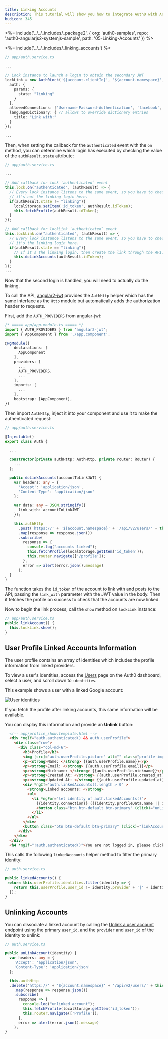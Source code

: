 ```yaml
---
title: Linking Accounts
description: This tutorial will show you how to integrate Auth0 with Angular 2 to link accounts.
budicon: 345
---
```


<%= include('../../_includes/_package2', {
  org: 'auth0-samples',
  repo: 'auth0-angularjs2-systemjs-sample',
  path: '05-Linking-Accounts'
}) %>

<%= include('../../_includes/_linking_accounts') %>

```typescript
// app/auth.service.ts

...

// Lock instance to launch a login to obtain the secondary JWT
lockLink = new Auth0Lock('${account.clientId}', '${account.namespace}', {
  auth: {
    params: {
      state: "linking"
    }
  },
  allowedConnections: ['Username-Password-Authentication', 'facebook', 'google-oauth2'],
  languageDictionary: { // allows to override dictionary entries
    title: "Link with:"
  }
});

...
```

Then, when setting the callback for the `authenticated` event with the `on` method, you can determine which login has executed by checking the value of the `authResult.state` attribute:

```typescript
// app/auth.service.ts

...

// Add callback for lock `authenticated` event
this.lock.on("authenticated", (authResult) => {
  // Every lock instance listens to the same event, so you have to check if
  // it's not the linking login here.
  if(authResult.state != "linking"){
    localStorage.setItem('id_token', authResult.idToken);
    this.fetchProfile(authResult.idToken);
  }
});

// Add callback for lockLink `authenticated` event
this.lockLink.on("authenticated", (authResult) => {
  // Every lock instance listens to the same event, so you have to check if
  // it's the linking login here.
  if(authResult.state == "linking"){
    // If it's the linking login, then create the link through the API.
    this.doLinkAccounts(authResult.idToken);
  }
});
...
```

Now that the second login is handled, you will need to actually do the linking.

To call the API, [angular2-jwt](https://github.com/auth0/angular2-jwt) provides the `AuthHttp` helper which has the same interface  as the `Http` module but automatically adds the authorization header to requests.

First, add the `AUTH_PROVIDERS` from angular-jwt:

```typescript
/* ===== app/app.module.ts ===== */
import { AUTH_PROVIDERS } from 'angular2-jwt';
import { AppComponent } from './app.component';

@NgModule({
    declarations: [
      AppComponent
    ],
    providers: [
      ...
      AUTH_PROVIDERS,
      ...
    ],
    imports: [
      ...
    ],
    bootstrap: [AppComponent],
})
```

Then import `AuthHttp`, inject it into your component and use it to make the authenticated request:

```typescript
// app/auth.service.ts

@Injectable()
export class Auth {

  ...

  constructor(private authHttp: AuthHttp, private router: Router) {
    ...
  };

  public doLinkAccounts(accountToLinkJWT) {
    var headers: any = {
      'Accept': 'application/json',
      'Content-Type': 'application/json'
    };

    var data: any = JSON.stringify({
      link_with: accountToLinkJWT
    });

    this.authHttp
      .post('https://' + '${account.namespace}' + '/api/v2/users/' + this.userProfile.user_id + '/identities', data, {headers: headers})
      .map(response => response.json())
      .subscribe(
        response => {
          console.log("accounts linked");
          this.fetchProfile(localStorage.getItem('id_token'));
          this.router.navigate(['/profile']);
        },
        error => alert(error.json().message)
      );
  }
}
```

The function takes the `id_token` of the account to link with and posts to the API, passing the `link_with` parameter with the JWT value in the body. Then it fetches the profile on success to check that the accounts are now linked.

Now to begin the link process, call the `show` method on `lockLink` instance:

```typescript
// app/auth.service.ts
public linkAccount() {
  this.lockLink.show();
}
```

## User Profile Linked Accounts Information

The user profile contains an array of identities which includes the profile information from linked providers.

To view a user's identities, access the [Users](${manage_url}/#/users) page on the Auth0 dashboard, select a user, and scroll down to `identities`.

This example shows a user with a linked Google account:

![User identities](/media/articles/users/user-identities-linked.png)

If you fetch the profile after linking accounts, this same information will be available.

You can display this information and provide an **Unlink** button:

```html
  <!-- app/profile_show.template.html -->
  <div *ngIf="auth.authenticated() && auth.userProfile">
    <div class="row">
      <div class="col-md-6">
        <h3>Profile</h3>
        <img [src]="auth.userProfile.picture" alt="" class="profile-img">
        <p><strong>Name: </strong> {{auth.userProfile.name}}</p>
        <p><strong>Email: </strong> {{auth.userProfile.email}}</p>
        <p><strong>Nickname: </strong> {{auth.userProfile.nickname}}</p>
        <p><strong>Created At: </strong> {{auth.userProfile.created_at}}</p>
        <p><strong>Updated At: </strong> {{auth.userProfile.updated_at}}</p>
        <div *ngIf="auth.linkedAccounts().length > 0" >
          <strong>Linked accounts: </strong>
          <ul>
            <li *ngFor="let identity of auth.linkedAccounts()">
              {{identity.connection}} ({{identity.profileData.name || identity.profileData.email }})
              <button class="btn btn-default btn-primary" (click)="unLinkAccount(identity)">unlink</button>
            </li>
          </ul>
        </div>
        <button class="btn btn-default btn-primary" (click)="linkAccount()">Link accounts</button>
      </div>
    </div>
  </div>
  <h4 *ngIf="!auth.authenticated()">You are not logged in, please click 'Log in' button to login</h4>
```

This calls the following `linkedAccounts` helper method to filter the primary identity:

```typescript
// auth.service.ts

public linkedAccounts() {
 return this.userProfile.identities.filter(identity => {
    return this.userProfile.user_id != identity.provider + '|' + identity.user_id
  });
}
```

## Unlinking Accounts

You can dissociate a linked account by calling the [Unlink a user account](/api/management/v2#!/Users/delete_provider_by_user_id) endpoint using the primary `user_id`, and the `provider` and `user_id` of the identity to unlink:

```typescript
// auth.service.ts

public unLinkAccount(identity) {
  var headers: any = {
    'Accept': 'application/json',
    'Content-Type': 'application/json'
  };

  this.authHttp
  .delete('https://' + '${account.namespace}' + '/api/v2/users/' + this.userProfile.user_id + '/identities/' + identity.provider + "/" + identity.user_id, {headers: headers})
    .map(response => response.json())
    .subscribe(
      response => {
        console.log("unlinked account");
        this.fetchProfile(localStorage.getItem('id_token'));
        this.router.navigate(['Profile']);
      },
      error => alert(error.json().message)
    );
}
```


